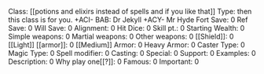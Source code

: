 Class: [[potions and elixirs instead of spells and if you like that]]
Type:  then this class is for you. +ACI-
BAB: Dr Jekyll +ACY- Mr Hyde
Fort Save: 0
Ref Save: 0
Will Save: 0
Alignment: 0
Hit Dice: 0
Skill pt.: 0
Starting Wealth: 0
Simple weapons: 0
Martial weapons: 0
Other weapons: 0
[[Shield]]: 0
[[Light]] [[armor]]: 0
[[Medium]] Armor: 0
Heavy Armor: 0
Caster Type: 0
Magic Type: 0
Spell modifier: 0
Casting: 0
Special: 0
Support: 0
Examples: 0
Description: 0
Why play one[[?]]: 0
Famous: 0
Important: 0
